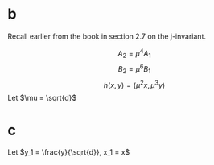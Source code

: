 # b

Recall earlier from the book in section 2.7 on the j-invariant.

$$A_2 = \mu^4 A_1$$
$$B_2 = \mu^6 B_1$$
$$h(x, y) = (\mu^2 x, \mu^3 y)$$
Let $\mu = \sqrt{d}$

# c

Let $y_1 = \frac{y}{\sqrt{d}}, x_1 = x$

